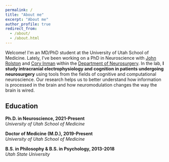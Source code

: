 ```yaml
---
permalink: /
title: "About me"
excerpt: "About me"
author_profile: true
redirect_from:
  - /about/
  - /about.html
---
```


Welcome! I'm an MD/PhD student at the University of Utah School of Medicine. Lately, I've been working on a PhD in Neuroscience with [John Rolston](https://www.rolstonlab.com) and [Cory Inman](http://inman-lab.com/) within the [Department of Neurosurgery](https://medicine.utah.edu/neurosurgery/). In the lab, **I study intracranial electrophysiology and cognition in patients undergoing neurosurgery** using tools from the fields of cognitive and computational neuroscience. Our research helps us to better understand how information is processed in the brain and how neuromodulation changes the way the brain is wired.

## Education

<i class="fas fa-graduation-cap" aria-hidden="true"></i>  **Ph.D. in Neuroscience, 2021-Present** \
   *University of Utah School of Medicine*

<i class="fas fa-graduation-cap" aria-hidden="true"></i>  **Doctor of Medicine (M.D.), 2019-Present** \
   *University of Utah School of Medicine*

<i class="fas fa-graduation-cap" aria-hidden="true"></i>  **B.S. in Philosophy & B.S. in Psychology, 2013-2018** \
   *Utah State University*
